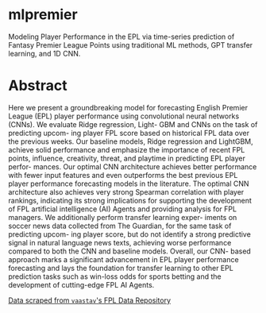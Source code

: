 # mlpremier
Modeling Player Performance in the EPL via time-series prediction of 
Fantasy Premier League Points using traditional ML methods, GPT transfer learning, 
and 1D CNN.

# Abstract
Here we present a groundbreaking model for
forecasting English Premier League (EPL) player
performance using convolutional neural networks
(CNNs). We evaluate Ridge regression, Light-
GBM and CNNs on the task of predicting upcom-
ing player FPL score based on historical FPL data
over the previous weeks. Our baseline models,
Ridge regression and LightGBM, achieve solid
performance and emphasize the importance of
recent FPL points, influence, creativity, threat,
and playtime in predicting EPL player perfor-
mances. Our optimal CNN architecture achieves
better performance with fewer input features and
even outperforms the best previous EPL player
performance forecasting models in the literature.
The optimal CNN architecture also achieves very
strong Spearman correlation with player rankings,
indicating its strong implications for supporting
the development of FPL artificial intelligence (AI)
Agents and providing analysis for FPL managers.
We additionally perform transfer learning exper-
iments on soccer news data collected from The
Guardian, for the same task of predicting upcom-
ing player score, but do not identify a strong
predictive signal in natural language news texts,
achieving worse performance compared to both
the CNN and baseline models. Overall, our CNN-
based approach marks a significant advancement
in EPL player performance forecasting and lays
the foundation for transfer learning to other EPL
prediction tasks such as win-loss odds for sports
betting and the development of cutting-edge FPL
AI Agents.

[Data scraped from `vaastav`'s FPL Data Repository](https://github.com/vaastav/Fantasy-Premier-League)
